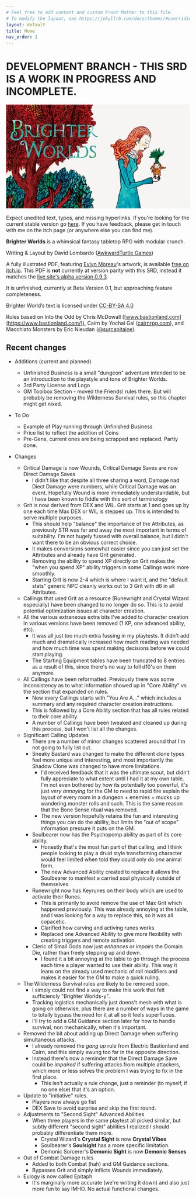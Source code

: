 ```yaml
---
# Feel free to add content and custom Front Matter to this file.
# To modify the layout, see https://jekyllrb.com/docs/themes/#overriding-theme-defaults
layout: default
title: Home
nav_order: 1
---
```


# DEVELOPMENT BRANCH - THIS SRD IS A WORK IN PROGRESS AND INCOMPLETE. 

[![Brighter Worlds](TitleImage.png "Brighter Worlds RPG")](https://awkwardturtle.itch.io/brighter-worlds)

Expect unedited text, typos, and missing hyperlinks. If you're looking for the current stable version go [here](https://brighterworldsrpg.com/). If you have feedback, please get in touch with me on the itch page (or anywhere else you can find me).

**Brighter Worlds** is a whimsical fantasy tabletop RPG with modular crunch.

Writing & Layout by David Lombardo ([AwkwardTurtle Games](https://awkwrdturtle.games))

A fully illustrated PDF, featuring [Evlyn Moreau](https://www.patreon.com/evlynmoreau)'s artwork, is available [free on itch.io](https://awkwardturtle.itch.io/brighter-worlds). This PDF is **not** currently at version parity with this SRD, instead it matches the [live site's alpha version 0.9.3](https://brighterworldsrpg.com/).

It is unfinished, currently at Beta Version 0.1, but approaching feature completeness.

Brighter World’s text is licensed under [CC-BY-SA 4.0](https://creativecommons.org/licenses/by-sa/4.0/)

Rules based on Into the Odd by Chris McDowall ([www.bastionland.com](https://www.bastionland.com/)), Cairn by Yochai Gal ([cairnrpg.com](https://cairnrpg.com/)), and Macchiato Monsters by Eric Nieudan ([@surcapitaine](https://twitter.com/surcapitaine)).

## Recent changes

* Additions (current and planned)
    * Unfinished Business is a small "dungeon" adventure intended to be an introduction to the playstyle and tone of Brighter Worlds.
    * 3rd Party License and Logo
    * GM Toolbox Section - moved the Friends! rules there. But will probably be removing the Wilderness Survival rules, so this chapter might get nixed.

* To Do
    * Example of Play running through Unfinished Business 
    * Price list to reflect the addition of Coins
    * Pre-Gens, current ones are being scrapped and replaced. Partly done.


* Changes
    * Critical Damage is now Wounds, Critical Damage Saves are now Direct Damage Saves
        * I didn't like that despite all three sharing a word, Damage nad Diect Damage were numbers, while Critical Damage was an event. Hopefully Wound is more immediately understandable, but I have been known to fiddle with this sort of terminology 
    * Grit is now derived from DEX and WIL. Grit starts at 1 and goes up by one each time Max DEX or WIL is stepped up. This is intended to serve multiple purposes.
        * This should help "balance" the importance of the Attributes, as previously STR was far and away the most important in terms of suitability. I'm not hugely fussed with overall balance, but I didn't want there to be an obvious correct choice.
        * It makes conversions somewhat easier since you can just set the Attributes and already have Grit generated.
        * Removing the ability to spend XP directly on Grit makes the "when you spend XP" ability triggers in some Callings work more smoothly.
        * Starting Grit is now 2-4 which is where I want it, and the "default stats" generic NPC cleanly works out to 3 Grit with d6 in all Attributes.
    * Callings that used Grit as a resource (Runewright and Crystal Wizard especially) have been changed to no longer do so. This is to avoid potential optimization issues at character creation.
    * All the various extraneous extra bits I've added to character creation in various versions have been removed (1 XP, one advanced ability, etc). 
        * It was all just too much extra fussing in my playtests. It didn't add much and dramatically increased how much reading was needed and how much time was spent making decisions before we could start playing.
        * The Starting Equipment tables have been truncated to 8 entries as a result of this, since there's no way to foll d10's on them anymore.
    * All Callings have been reformatted. Previously there was some inconsistency as to what information showed up in "Core Ability" vs the section that expanded on rules.
        * Now every Callings starts with "You Are A..." which includes a summary and any required character creation instructions.
        * This is followed by a Core Ability section that has all rules related to their core ability.
        * A number of Callings have been tweaked and cleaned up during this process, but I won't list all the changes.
    * Significant Calling Updates
        * There are a number of minor changes scattered around that I'm not going to fully list out.
        * Sneaky Bastard was changed to make the different clone types feel more unique and interesting, and most importantly the Shadow Clone was changed to have more limitations.
            * I'd received feedback that it was the ultimate scout, but didn't fully appreciate to what extent until I had it at my own table. I'm not even bothered by how its potentially too powerful, it's just *very annoying* for the GM to need to rapid fire explain the layout of every room in a dungeon + enemies + mucks up wandering monster rolls and such. This is the same reason that the Bone Sense ritual was removed.
            * The new version hopefully retains the fun and interesting things you can do the ability, but limits the "out of scope" information pressure it puts on the GM.
        * Soulbearer now has the Psychopomp ability as part of its core ability. 
            * Honestly that's the most fun part of that calling, and I think people looking to play a druid style transforming character would feel limited when told they could only do *one* animal form.
            * The new Advanced Ability created to replace it allows the Soulbearer to manifest a carried soul physically outside of themselves.
        * Runewright now has Keyrunes on their body which are used to activate their Runes.
            * This is primarily to avoid remove the use of Max Grit which happened previously. This was already annoying at the table, and I was looking for a way to replace this, so it was all copacetic.
            * Clarified how carving and activing runes works.
            * Replaced one Advanced Ability to give more flexibility with creating triggers and remote activation.
        * Cleric of Small Gods now just *enhances* or *impairs* the Domain Die, rather than freely stepping up and down.
            * I found it a bit annoying at the table to go through the process each time a player wanted to use their ability. This way it leans on the already used mechanic of roll modifiers and makes it easier for the GM to make a quick ruling.
    * The Wilderness Survival rules are likely to be removed soon.
        * I simply could not find a way to make this work that felt sufficiencly "Brighter Worlds-y". 
        * Tracking logistics mechanically just doens't mesh with what is going on otherwise, plus there are a number of ways in the game to totally bypass the need for it at all so it feels superfluous.
        * I'll try to add a GM Guidance section later for how to handle survival, non mechanically, when it's important.
    * Removed the bit about adding up Direct Damage when suffering simultaneous attacks.
        * I already removed the *gang up* rule from Electric Bastionland and Cairn, and this simply swung too far in the opposite direction.
        * Instead there's now a reminder that the Direct Damage Save could be *impaired* if suffering attacks from multiple attackers, which more or less solves the problem I was trying to fix in the first place.
            * This isn't actually a rule change, just a reminder (to myself, if no one else) that it's an option.
     * Update to "initiative" rules.
        * Players now always go fist
        * DEX Save to avoid surprise and skip the first round.
     * Adjustments to "Second Sight" Advanced Abilities
        * When three players in the same playtest all picked similar, but subtly different "second sight" abilities I realized I should probably differentiate them more.
            * Crystal Wizard's **Crystal Sight** is now **Crystal Vibes**
            * Soulbearer's **Soulsight** has a more specific limitation.
            * Demonic Sorcerer's **Demonic Sight** is now **Demonic Senses**
    * Out of Combat Damage rules
        * Added to both Combat (hah) and GM Guidance sections.
        * Bypasses Grit and simply inflicts Wounds immediately.
    * Eulogy is now called Epitaph
        * It's marginally more accurate (we're writing it down) and also just more fun to say IMHO. No actual functional changes.
